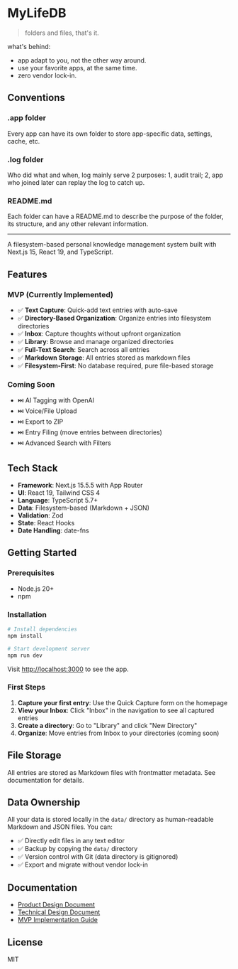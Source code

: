 # MyLifeDB

> folders and files, that's it.

what's behind:

* app adapt to you, not the other way around.
* use your favorite apps, at the same time.
* zero vendor lock-in.

## Conventions

### .app folder

Every app can have its own folder to store app-specific data, settings, cache, etc.

### .log folder

Who did what and when, log mainly serve 2 purposes: 1, audit trail; 2, app who joined later can replay the log to catch up.

### README.md

Each folder can have a README.md to describe the purpose of the folder, its structure, and any other relevant information.

---

A filesystem-based personal knowledge management system built with Next.js 15, React 19, and TypeScript.

## Features

### MVP (Currently Implemented)

- ✅ **Text Capture**: Quick-add text entries with auto-save
- ✅ **Directory-Based Organization**: Organize entries into filesystem directories
- ✅ **Inbox**: Capture thoughts without upfront organization
- ✅ **Library**: Browse and manage organized directories
- ✅ **Full-Text Search**: Search across all entries
- ✅ **Markdown Storage**: All entries stored as markdown files
- ✅ **Filesystem-First**: No database required, pure file-based storage

### Coming Soon

- ⏭️ AI Tagging with OpenAI
- ⏭️ Voice/File Upload
- ⏭️ Export to ZIP
- ⏭️ Entry Filing (move entries between directories)
- ⏭️ Advanced Search with Filters

## Tech Stack

- **Framework**: Next.js 15.5.5 with App Router
- **UI**: React 19, Tailwind CSS 4
- **Language**: TypeScript 5.7+
- **Data**: Filesystem-based (Markdown + JSON)
- **Validation**: Zod
- **State**: React Hooks
- **Date Handling**: date-fns

## Getting Started

### Prerequisites

- Node.js 20+
- npm

### Installation

```bash
# Install dependencies
npm install

# Start development server
npm run dev
```

Visit [http://localhost:3000](http://localhost:3000) to see the app.

### First Steps

1. **Capture your first entry**: Use the Quick Capture form on the homepage
2. **View your Inbox**: Click "Inbox" in the navigation to see all captured entries
3. **Create a directory**: Go to "Library" and click "New Directory"
4. **Organize**: Move entries from Inbox to your directories (coming soon)

## File Storage

All entries are stored as Markdown files with frontmatter metadata. See documentation for details.

## Data Ownership

All your data is stored locally in the `data/` directory as human-readable Markdown and JSON files. You can:

- ✅ Directly edit files in any text editor
- ✅ Backup by copying the `data/` directory
- ✅ Version control with Git (data directory is gitignored)
- ✅ Export and migrate without vendor lock-in

## Documentation

- [Product Design Document](./docs/product-design.md)
- [Technical Design Document](./docs/tech-design.md)
- [MVP Implementation Guide](./docs/mvp.md)

## License

MIT
